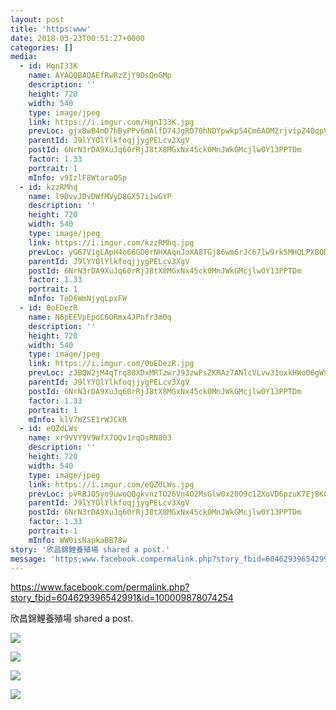```yaml
---
layout: post
title: 'https:www' 
date: 2018-03-23T00:51:27+0000 
categories: [] 
media:
  - id: HgnI33K
    name: AYAQQBAQAEfRwRzZjY9DsQnGMp
    description: ''   
    height: 720
    width: 540
    type: image/jpeg
    link: https://i.imgur.com/HgnI33K.jpg
    prevLoc: gjx8wB4mD7hByPPv6mAlfD74JgRD70hNDYpwkp54Cm6AOM2rjvipZ40qpVpWhRyQMV5AKPuOLNJz1K3GiPZW4N63y2f9JZ08ZE1Kc71K5NvGLGUYOzR8E3zxfQwqP04vA9IvGBY0Pxp2C6pPBoLW3BCN6KMArPwqSq6QxOGGmyuXzKRwrZZGSBW5pnB1KGsyA6x9JxA7COLNJyAEV6f2r3mD7j0QsQ70X4VgwJFDNZ5W3zP1Imk5Wj35p2cQy2K2D0gz
    parentId: J9lYYOlYlkfoqjjygPELcv3XgV
    postId: 6NrN3rDA9XuJq60rRjJ8tX8MGxNx45ck0MnJWkGMcjlw0Y13PPTDm
    factor: 1.33
    portrait: 1
    mInfo: v9IzlF8WtaraOSp
  - id: kzzRMhq
    name: l9DvvJDvDWfMVyD8GX57i1wGYP
    description: ''   
    height: 720
    width: 540
    type: image/jpeg
    link: https://i.imgur.com/kzzRMhq.jpg
    prevLoc: yG67V1gLApH4o66GD0rNHXAqnJoXA8TGj86wm6rJc67lw9rk5MHQLPXBQNQ3uz1lOMR5wpF5QGPXjO2qSYp2R5Bg1PHE9nYpY2E6F3RjNnzZ8ViMvg05YXO5SDqPBxg74Wh7MDmZXYNotqrJ9vnzXqc7Yl19W84JhWvAgVrr0NtvW18jg006Fp6Y1BpY99UWVrWjo9LXtrP4POj9lvIK3NnqO5V7f4v48mwKoJim9lz7nkVJTM672qB7xlSGYLDo180v
    parentId: J9lYYOlYlkfoqjjygPELcv3XgV
    postId: 6NrN3rDA9XuJq60rRjJ8tX8MGxNx45ck0MnJWkGMcjlw0Y13PPTDm
    factor: 1.33
    portrait: 1
    mInfo: ToD6WmNjyqLpxFW
  - id: 0oEDezR
    name: N6pEEVpEpoC6ORmx4JPnfr3m0q
    description: ''   
    height: 720
    width: 540
    type: image/jpeg
    link: https://i.imgur.com/0oEDezR.jpg
    prevLoc: zJBQW2jM4qTrq88XDxMRTzwrJ93zwPsZKMAz7ANlcVLvw31oxkHWo06gW9WZFR7L582x1qu68m7KOYxnTp3ozPDAWWFwvYjrKkGgI3BoLE8zKntNMnQyjzxjID26kARLrvSBKv239JEpTEQKWqOXwyhx7yx64qm1UXqLyB22oxt3jkqKEBBnIlo4y3lnRrsAxRnDW85Du0V3P4Ym1ySl61k89YwnFqG6Qj9MLATm6P5AQQRWcGlqgKYqOPSJKKNR0BnA
    parentId: J9lYYOlYlkfoqjjygPELcv3XgV
    postId: 6NrN3rDA9XuJq60rRjJ8tX8MGxNx45ck0MnJWkGMcjlw0Y13PPTDm
    factor: 1.33
    portrait: 1
    mInfo: klV7WZSE1rWJCkR
  - id: eQZdLWs
    name: xr9VVY9V9WfX7OQv1rqDsRN803
    description: ''   
    height: 720
    width: 540
    type: image/jpeg
    link: https://i.imgur.com/eQZdLWs.jpg
    prevLoc: pvRBJO5yo9uwoQQgkvnzTO26Vn4O2MsGlw0x20O9c1ZXoVD6pzuK7Ej8K0KDczko0NGwjBFKRy83MAlLSkO8rNWJ25SmA83k38kNT4EQmMVX5gUXODKP3NvgtQP8kPDkp6fxlBKkxx6pFnM3z4J8xOto1np04ZMOImw0zZ88ODH72RVY5119T9xjM791xjHyMDAJg3W9hBjQvQPgAYSA7xNPwPgKUNZWR5A53gCX1Q6Yw8LxtqWBRmwB2pSVDDk7RBOQ
    parentId: J9lYYOlYlkfoqjjygPELcv3XgV
    postId: 6NrN3rDA9XuJq60rRjJ8tX8MGxNx45ck0MnJWkGMcjlw0Y13PPTDm
    factor: 1.33
    portrait: 1
    mInfo: WW0isNapkaBB78w
story: '欣昌錦鯉養殖場 shared a post.'  
message: 'https;www.facebook.compermalink.php?story_fbid=604629396542991id=100..'  
---
```


https://www.facebook.com/permalink.php?story_fbid=604629396542991&id=100009878074254
 
 
[//]: #story:
欣昌錦鯉養殖場 shared a post.


[//]: #media:  
<a href="https://i.imgur.com/HgnI33K.jpg"><img class="postImage" src="https://i.imgur.com/HgnI33Kh.jpg" />  
</a>    

<a href="https://i.imgur.com/kzzRMhq.jpg"><img class="postImage" src="https://i.imgur.com/kzzRMhqh.jpg" />  
</a>    

<a href="https://i.imgur.com/0oEDezR.jpg"><img class="postImage" src="https://i.imgur.com/0oEDezRh.jpg" />  
</a>    

<a href="https://i.imgur.com/eQZdLWs.jpg"><img class="postImage" src="https://i.imgur.com/eQZdLWsh.jpg" />  
</a>   
